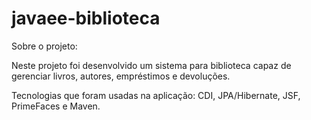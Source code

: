 # javaee-biblioteca

Sobre o projeto:

Neste projeto foi desenvolvido um sistema para biblioteca capaz de gerenciar livros, autores, empréstimos e devoluções.

Tecnologias que foram usadas na aplicação:
 	CDI,
  JPA/Hibernate,
  JSF,
  PrimeFaces e
  Maven.

  
